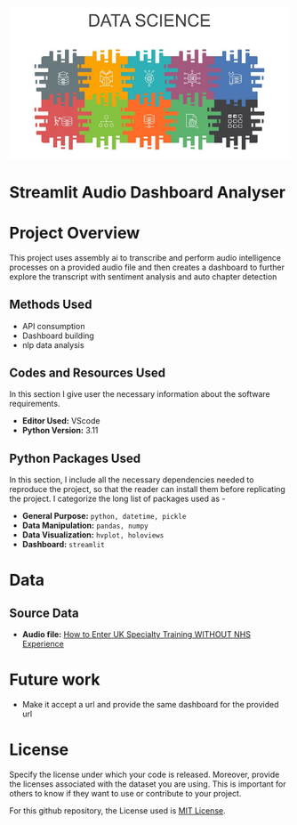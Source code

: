 ![img](https://github.com/pragyy/datascience-readme-template/blob/main/Headerheader.jpg)

# Streamlit Audio Dashboard Analyser

# Project Overview

This project uses assembly ai to transcribe and perform audio intelligence processes on a provided audio file and then creates a dashboard to further explore the transcript with sentiment analysis and auto chapter detection
## Methods Used
* API consumption
* Dashboard building
* nlp data analysis


## Codes and Resources Used
In this section I give user the necessary information about the software requirements.
- **Editor Used:** VScode
- **Python Version:** 3.11

## Python Packages Used
In this section, I include all the necessary dependencies needed to reproduce the project, so that the reader can install them before replicating the project. I categorize the long list of packages used as - 
- **General Purpose:**  `python, datetime, pickle`
- **Data Manipulation:** `pandas, numpy`
- **Data Visualization:** `hvplot, holoviews`
- **Dashboard:** `streamlit`

# Data
## Source Data
- **Audio file:** [How to Enter UK Specialty Training WITHOUT NHS Experience](https://www.youtube.com/watch?v=YRxtI9Ot_7g&t=5s&pp=ygUDbmhz)
# Future work
* Make it accept a url and provide the same dashboard for the provided url

# License
Specify the license under which your code is released. Moreover, provide the licenses associated with the dataset you are using. This is important for others to know if they want to use or contribute to your project. 

For this github repository, the License used is [MIT License](https://opensource.org/license/mit/).
